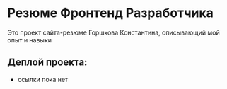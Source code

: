 # Резюме Фронтенд Разработчика

Это проект сайта-резюме Горшкова Константина, описывающий мой опыт и навыки

## Деплой проекта:

* ссылки пока нет
